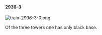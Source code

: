 #### 2936-3
![train-2936-3-0.png](https://github.com/lil-lab/nlvr/raw/master/nlvr/train/images/12/train-2936-3-0.png "train-2936-3-0.png")

Of the three towers one has only black base.